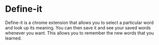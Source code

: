 # Define-it

Define-it is a chrome extension that allows you to select a particular word and look up its meaning. You can then save it and see your saved words whenever you want. This allows you to remember the new words that you learned.
